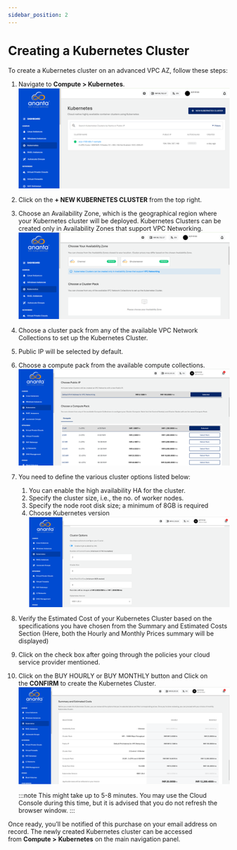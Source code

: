 ```yaml
---
sidebar_position: 2
---
```

# Creating a Kubernetes Cluster

To create a Kubernetes cluster on an advanced VPC AZ, follow these steps:

1. Navigate to **Compute > Kubernetes**.
	![New Kubernetes Cluster](img/KubernetesCluster1.png)
2. Click on the **+ NEW KUBERNETES CLUSTER** from the top right.
3. Choose an Availability Zone, which is the geographical region where your Kubernetes cluster will be deployed. Kubernetes Clusters can be created only in Availability Zones that support VPC Networking.
   ![Availability Zone](img/KubernetesCluster2.png)
4. Choose a cluster pack from any of the available VPC Network Collections to set up the Kubernetes Cluster.
5. Public IP will be selected by default.
6. Choose a compute pack from the available compute collections.
   ![Compute Pack](img/ComputePack.png)
7. You need to define the various cluster options listed below:
    1. You can enable the high availability HA for the cluster.
    2. Specify the cluster size, i.e., the no. of worker nodes. 
    3. Specify the node root disk size; a minimum of 8GB is required 
    4. Choose Kubernetes version
	![Cluster Options](img/ClusterOptions.png)
9. Verify the Estimated Cost of your Kubernetes Cluster based on the specifications you have chosen from the Summary and Estimated Costs Section (Here, both the Hourly and Monthly Prices summary will be displayed)
10. Click on the check box after going through the policies your cloud service provider mentioned.
11. Click on the BUY HOURLY or BUY MONTHLY button and Click on the **CONFIRM** to create the Kubernetes Cluster.
    ![Summary](img/Summary.png)

	:::note
	This might take up to 5-8 minutes. You may use the Cloud Console during this time, but it is advised that you do not refresh the browser window.
	:::

Once ready, you’ll be notified of this purchase on your email address on record. The newly created Kubernetes cluster can be accessed from **Compute >** **Kubernetes** on the main navigation panel.


